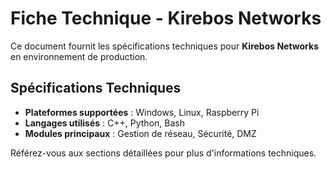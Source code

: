 # Fiche Technique - Kirebos Networks

Ce document fournit les spécifications techniques pour **Kirebos Networks** en environnement de production.

## Spécifications Techniques

- **Plateformes supportées** : Windows, Linux, Raspberry Pi
- **Langages utilisés** : C++, Python, Bash
- **Modules principaux** : Gestion de réseau, Sécurité, DMZ

Référez-vous aux sections détaillées pour plus d'informations techniques.

